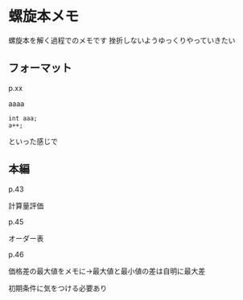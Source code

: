 # 螺旋本メモ

螺旋本を解く過程でのメモです
挫折しないようゆっくりやっていきたい

## フォーマット

p.xx

aaaa

    int aaa;
    a++;

といった感じで



## 本編

p.43

計算量評価

p.45

オーダー表

p.46

価格差の最大値をメモに→最大値と最小値の差は自明に最大差

初期条件に気をつける必要あり
